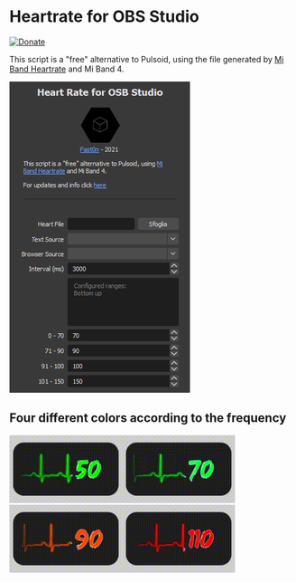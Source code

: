 # Heartrate for OBS Studio

[![Donate](https://img.shields.io/badge/Donate-PayPal-blue?style=flat-square)](https://paypal.me/fast0n)

<p>This script is a "free" alternative to Pulsoid, using the file generated by
<a href="https://github.com/Eryux/miband-heartrate">Mi Band Heartrate</a> and Mi Band 4.</p>

![OBS result](sample.png)

## Four different colors according to the frequency
![Color1](50.gif)![Color2](70.gif)
![Color3](90.gif)![Color4](110.gif)

